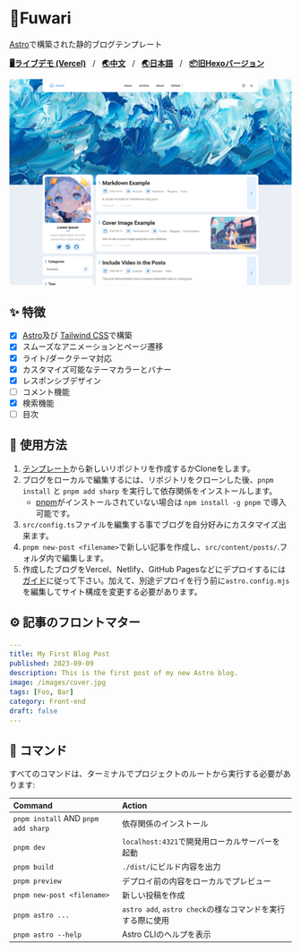 # 🍥Fuwari

[Astro](https://astro.build)で構築された静的ブログテンプレート

[**🖥️ライブデモ (Vercel)**](https://fuwari.vercel.app)&nbsp;&nbsp;&nbsp;/&nbsp;&nbsp;&nbsp;[**🌏中文**](https://github.com/saicaca/fuwari/blob/main/README.zh-CN.md)&nbsp;&nbsp;&nbsp;/&nbsp;&nbsp;&nbsp;[**🌏日本語**](https://github.com/saicaca/fuwari/blob/main/README.ja-JP.md)&nbsp;&nbsp;&nbsp;/&nbsp;&nbsp;&nbsp;[**📦旧Hexoバージョン**](https://github.com/saicaca/hexo-theme-vivia)

![Preview Image](https://raw.githubusercontent.com/saicaca/resource/main/fuwari/home.png)

## ✨ 特徴

- [x] [Astro](https://astro.build)及び [Tailwind CSS](https://tailwindcss.com)で構築
- [x] スムーズなアニメーションとページ遷移
- [x] ライト/ダークテーマ対応
- [x] カスタマイズ可能なテーマカラーとバナー
- [x] レスポンシブデザイン
- [ ] コメント機能
- [x] 検索機能
- [ ] 目次

## 🚀 使用方法

1. [テンプレート](https://github.com/saicaca/fuwari/generate)から新しいリポジトリを作成するかCloneをします。
2. ブログをローカルで編集するには、リポジトリをクローンした後、`pnpm install` と `pnpm add sharp` を実行して依存関係をインストールします。  
   - [pnpm](https://pnpm.io)がインストールされていない場合は `npm install -g pnpm` で導入可能です。
3. `src/config.ts`ファイルを編集する事でブログを自分好みにカスタマイズ出来ます。
4. `pnpm new-post <filename>`で新しい記事を作成し、`src/content/posts/`.フォルダ内で編集します。
5. 作成したブログをVercel、Netlify、GitHub Pagesなどにデプロイするには[ガイド](https://docs.astro.build/ja/guides/deploy/)に従って下さい。加えて、別途デプロイを行う前に`astro.config.mjs`を編集してサイト構成を変更する必要があります。

## ⚙️ 記事のフロントマター

```yaml
---
title: My First Blog Post
published: 2023-09-09
description: This is the first post of my new Astro blog.
image: /images/cover.jpg
tags: [Foo, Bar]
category: Front-end
draft: false
---
```

## 🧞 コマンド

すべてのコマンドは、ターミナルでプロジェクトのルートから実行する必要があります:

| Command                             | Action                                           |
|:------------------------------------|:-------------------------------------------------|
| `pnpm install` AND `pnpm add sharp` | 依存関係のインストール                           |
| `pnpm dev`                          | `localhost:4321`で開発用ローカルサーバーを起動      |
| `pnpm build`                        | `./dist/`にビルド内容を出力          |
| `pnpm preview`                      | デプロイ前の内容をローカルでプレビュー     |
| `pnpm new-post <filename>`          | 新しい投稿を作成                                |
| `pnpm astro ...`                    | `astro add`, `astro check`の様なコマンドを実行する際に使用 |
| `pnpm astro --help`                 | Astro CLIのヘルプを表示                     |
